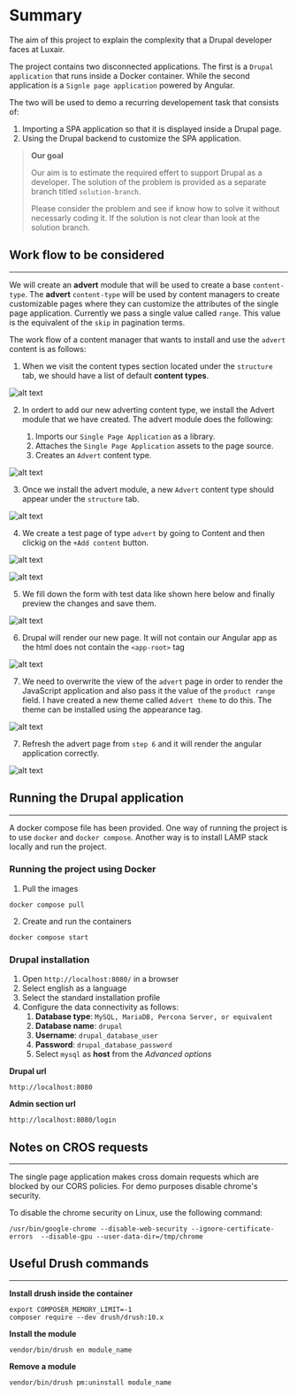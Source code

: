 # Summary
The aim of this project to explain the complexity that a Drupal developer faces at Luxair. 

The project contains two disconnected applications. The first is a `Drupal application` that runs inside a Docker container. While the second application is a `Signle page application` powered by Angular.

The two will be used to demo a recurring developement task that consists of:
1. Importing a SPA application so that it is displayed inside a Drupal page.
2. Using the Drupal backend to customize the SPA application.

> **Our goal**
>
> Our aim is to estimate the required effert to support Drupal as a developer.
> The solution of the problem is provided as a separate branch titled `solution-branch`.
>
> Please consider the problem and see if know how to solve it without necessarly coding it. If the solution is not clear than look at the solution branch.


## Work flow to be considered
___
We will create an **advert** module that will be used to create a base `content-type`. The **advert** `content-type` will be used by content managers to create customizable pages where they can customize the attributes of the single page application. Currently we pass a single value called `range`. This value is the equivalent of the `skip` in pagination terms.

The work flow of a content manager that wants to install and use the `advert` content is as follows:

1. When we visit the content types section located under the `structure` tab, we should have a list of default **content types**.

![alt text](./screenshots/Screenshot%20from%202023-06-02%2016-21-54.png "Title")

2. In ordert to add our new adverting content type, we install the Advert module that we have created. The advert module does the following:

    1. Imports our `Single Page Application` as a library.
    1. Attaches the `Single Page Application` assets to the page source.
    1. Creates an `Advert` content type.

![alt text](./screenshots/Screenshot%20from%202023-06-02%2016-22-40.png "Title")

3. Once we install the advert module, a new `Advert` content type should appear under the `structure` tab.

![alt text](./screenshots/Screenshot%20from%202023-06-02%2016-23-11.png "Title")

4. We create a test page of type `advert` by going to Content and then clickig on the `+Add content` button.

![alt text](./screenshots/Screenshot%20from%202023-06-02%2016-34-53.png "Title")

![alt text](./screenshots/Screenshot%20from%202023-06-02%2016-35-04.png "Title")

5. We fill down the form with test data like shown here below and finally preview the changes and save them.

![alt text](./screenshots/Screenshot%20from%202023-06-02%2016-35-21.png "Title")

6. Drupal will render our new page. It will not contain our Angular app as the html does not contain the `<app-root>` tag

![alt text](./screenshots/Screenshot%20from%202023-06-02%2016-35-39.png "Title")

7. We need to overwrite the view of the `advert` page in order to render the JavaScript application and also pass it the value of the `product range` field. I have created a new theme called `Advert theme` to do this. 
The theme can be installed using the appearance tag.

![alt text](./screenshots/Screenshot%20from%202023-06-02%2016-36-06.png "Title")

7. Refresh the advert page from `step 6` and it will render the angular application correctly.

![alt text](./screenshots/Screenshot%20from%202023-06-02%2016-36-39.png "Title")

## Running the Drupal application
___
A docker compose file has been provided. One way of running the project is to use `docker` and `docker compose`. Another way is to install LAMP stack locally and run the project.

### Running the project using Docker

1. Pull the images
```
docker compose pull
```

2. Create and run the containers
```
docker compose start
```

### Drupal installation 

1. Open `http://localhost:8080/` in a browser
1. Select english as a language
1. Select the standard installation profile
1. Configure the data connectivity as follows:
    1. **Database type**: `MySQL, MariaDB, Percona Server, or equivalent`
    1. **Database name**: `drupal`
    1. **Username**: `drupal_database_user`
    1. **Password**: `drupal_database_password`
    1. Select `mysql` as **host** from the *Advanced options*


**Drupal url**
```
http://localhost:8080
```

**Admin section url**
```
http://localhost:8080/login
```


## Notes on CROS requests
____

The single page application makes cross domain requests which are blocked by our CORS policies. For demo purposes disable chrome's security. 

To disable the chrome security on Linux, use the following command:

```
/usr/bin/google-chrome --disable-web-security --ignore-certificate-errors  --disable-gpu --user-data-dir=/tmp/chrome
```


## Useful Drush commands 
____

**Install drush inside the container**
```
export COMPOSER_MEMORY_LIMIT=-1
composer require --dev drush/drush:10.x
```

**Install the module**
```
vendor/bin/drush en module_name
```

**Remove a module**
```
vendor/bin/drush pm:uninstall module_name
```